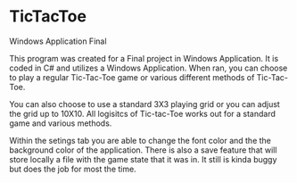 # TicTacToe
Windows Application Final


This program was created for a Final project in Windows Application. It is coded in C# and utilizes a Windows Application.
When ran, you can choose to play a regular Tic-Tac-Toe game or various different methods of Tic-Tac-Toe.

You can also choose to use a standard 3X3 playing grid or you can adjust the grid up to 10X10.
All logisitcs of Tic-tac-Toe works out for a standard game and various methods.

Within the setings tab you are able to change the font color and the the background color of the application.
There is also a save feature that will store locally a file with the game state that it was in. It still is kinda buggy but does the job for most the time.
